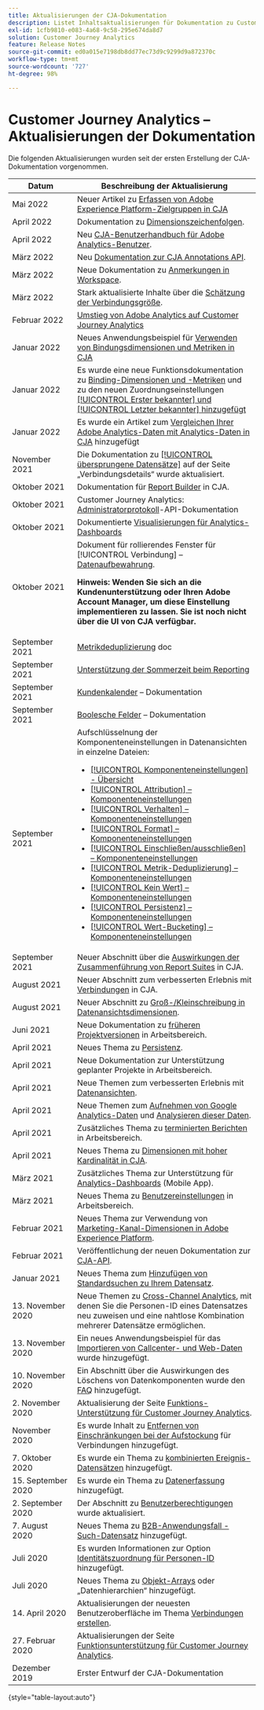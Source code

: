 ```yaml
---
title: Aktualisierungen der CJA-Dokumentation
description: Listet Inhaltsaktualisierungen für Dokumentation zu Customer Journey Analytics auf, die seit Dezember 2019 erfolgt sind.
exl-id: 1cfb9810-e083-4a68-9c58-295e674da8d7
solution: Customer Journey Analytics
feature: Release Notes
source-git-commit: ed0a015e7198db8dd77ec73d9c9299d9a872370c
workflow-type: tm+mt
source-wordcount: '727'
ht-degree: 98%

---
```


# Customer Journey Analytics – Aktualisierungen der Dokumentation

Die folgenden Aktualisierungen wurden seit der ersten Erstellung der CJA-Dokumentation vorgenommen.

| Datum | Beschreibung der Aktualisierung |
| --- | --- |
| Mai 2022 | Neuer Artikel zu [Erfassen von Adobe Experience Platform-Zielgruppen in CJA](/help/use-cases/ingest-aep-segments.md) |
| April 2022 | Dokumentation zu [Dimensionszeichenfolgen](https://experienceleague.adobe.com/docs/analytics-platform/using/cja-dataviews/component-settings/substring.html?lang=de). |
| April 2022 | Neu [CJA-Benutzerhandbuch für Adobe Analytics-Benutzer](/help/getting-started/aa-to-cja-user.md). |
| März 2022 | Neu [Dokumentation zur CJA Annotations API](https://developer.adobe.com/cja-apis/docs/endpoints/annotations/). |
| März 2022 | Neue Dokumentation zu [Anmerkungen in Workspace](/help/components/annotations/overview.md). |
| März 2022 | Stark aktualisierte Inhalte über die [Schätzung der Verbindungsgröße](/help/getting-started/cja-faq.md). |
| Februar 2022 | [Umstieg von Adobe Analytics auf Customer Journey Analytics](https://experienceleague.adobe.com/docs/analytics-platform/using/cja-overview/aa-to-cja.html?lang=de) |
| Januar 2022 | Neues Anwendungsbeispiel für [Verwenden von Bindungsdimensionen und Metriken in CJA](/help/use-cases/binding-dimensions-metrics.md) |
| Januar 2022 | Es wurde eine neue Funktionsdokumentation zu [Binding-Dimensionen und -Metriken](https://experienceleague.adobe.com/docs/analytics-platform/using/cja-dataviews/component-settings/persistence.html?lang=de#binding-dimension) und zu den neuen Zuordnungseinstellungen [[!UICONTROL Erster bekannter] und [!UICONTROL Letzter bekannter] hinzugefügt](https://experienceleague.adobe.com/docs/analytics-platform/using/cja-dataviews/component-settings/persistence.html?lang=de#allocation-settings) |
| Januar 2022 | Es wurde ein Artikel zum [Vergleichen Ihrer Adobe Analytics-Daten mit Analytics-Daten in CJA](https://experienceleague.adobe.com/docs/analytics-platform/using/troubleshooting/compare.html?lang=de) hinzugefügt |
| November 2021 | Die Dokumentation zu [[!UICONTROL übersprungene Datensätze]](https://experienceleague.adobe.com/docs/analytics-platform/using/cja-connections/manage-connections.html?lang=de#connection-details-settings) auf der Seite „Verbindungsdetails“ wurde aktualisiert. |
| Oktober 2021 | Dokumentation für [Report Builder](https://experienceleague.adobe.com/docs/analytics-platform/using/cja-reportbuilder/report-buider-overview.html?lang=de) in CJA. |
| Oktober 2021 | Customer Journey Analytics: [Administratorprotokoll](https://adobe.io/cja-apis/docs/endpoints/auditlogs/)-API-Dokumentation |
| Oktober 2021 | Dokumentierte [Visualisierungen für Analytics-Dashboards](https://experienceleague.adobe.com/docs/analytics-platform/using/cja-dashboards/create-scorecard.html?lang=de#apply-visualizations) |
| Oktober 2021 | Dokument für rollierendes Fenster für [!UICONTROL Verbindung] – [Datenaufbewahrung](https://experienceleague.adobe.com/docs/analytics-platform/using/cja-connections/manage-connections.html?lang=de#set-rolling-window-for-connection-data-retention).<p>**Hinweis: Wenden Sie sich an die Kundenunterstützung oder Ihren Adobe Account Manager, um diese Einstellung implementieren zu lassen. Sie ist noch nicht über die UI von CJA verfügbar.** |
| September 2021 | [Metrikdeduplizierung](https://experienceleague.adobe.com/docs/analytics-platform/using/cja-dataviews/component-settings/metric-deduplication.html?lang=de) doc |
| September 2021 | [Unterstützung der Sommerzeit beim Reporting](https://experienceleague.adobe.com/docs/analytics-platform/using/cja-dataviews/create-dataview.html?lang=de#calendar) |
| September 2021 | [Kundenkalender](https://experienceleague.adobe.com/docs/analytics-platform/using/cja-dataviews/create-dataview.html#calendar) – Dokumentation |
| September 2021 | [Boolesche Felder](https://experienceleague.adobe.com/docs/analytics-platform/using/cja-dataviews/component-settings/behavior.html?lang=de) – Dokumentation |
| September 2021 | Aufschlüsselnung der Komponenteneinstellungen in Datenansichten in einzelne Dateien:<ul><li>[[!UICONTROL Komponenteneinstellungen] - Übersicht](/help/data-views/component-settings/overview.md)</li><li>[[!UICONTROL  Attribution] – Komponenteneinstellungen](/help/data-views/component-settings/attribution.md)</li><li>[[!UICONTROL Verhalten] – Komponenteneinstellungen](/help/data-views/component-settings/behavior.md)</li><li>[[!UICONTROL Format] – Komponenteneinstellungen](/help/data-views/component-settings/format.md)</li><li>[[!UICONTROL Einschließen/ausschließen] – Komponenteneinstellungen](/help/data-views/component-settings/include-exclude-values.md)</li><li>[[!UICONTROL Metrik-Deduplizierung] – Komponenteneinstellungen](/help/data-views/component-settings/metric-deduplication.md)</li><li>[[!UICONTROL Kein Wert] – Komponenteneinstellungen](/help/data-views/component-settings/no-value-options.md)</li><li>[[!UICONTROL Persistenz] – Komponenteneinstellungen](/help/data-views/component-settings/persistence.md)</li><li>[[!UICONTROL Wert-Bucketing] – Komponenteneinstellungen](/help/data-views/component-settings/value-bucketing.md)</li></ul> |
| September 2021 | Neuer Abschnitt über die [Auswirkungen der Zusammenführung von Report Suites](https://experienceleague.adobe.com/docs/analytics-platform/using/cja-overview/cja-faq.html?lang=de#6.-considerations-when-merging-report-suites-in-cja) in CJA. |
| August 2021 | Neuer Abschnitt zum verbesserten Erlebnis mit [Verbindungen](https://experienceleague.adobe.com/docs/analytics-platform/using/cja-connections/manage-connections.html?lang=de) in CJA. |
| August 2021 | Neuer Abschnitt zu [Groß-/Kleinschreibung in Datenansichtsdimensionen](https://experienceleague.adobe.com/docs/analytics-platform/using/cja-dataviews/create-dataview.html?lang=de#configure-behavior-settings). |
| Juni 2021 | Neue Dokumentation zu [früheren Projektversionen](https://experienceleague.adobe.com/docs/analytics-platform/using/cja-workspace/build-workspace-project/save-projects.html?lang=de#previous-version) in Arbeitsbereich. |
| April 2021 | Neues Thema zu [Persistenz](/help/data-views/component-settings/persistence.md). |
| April 2021 | Neue Dokumentation zur Unterstützung geplanter Projekte in Arbeitsbereich. |
| April 2021 | Neue Themen zum verbesserten Erlebnis mit [Datenansichten](/help/data-views/data-views.md). |
| April 2021 | Neue Themen zum [Aufnehmen von Google Analytics-Daten](/help/use-cases/ga-to-cja.md) und [Analysieren dieser Daten](/help/use-cases/ga-to-cja-reporting.md). |
| April 2021 | Zusätzliches Thema zu [terminierten Berichten](/help/analysis-workspace/curate-share/t-schedule-report.md) in Arbeitsbereich. |
| April 2021 | Neues Thema zu [Dimensionen mit hoher Kardinalität in CJA](/help/components/dimensions/high-cardinality.md). |
| März 2021 | Zusätzliches Thema zur Unterstützung für [Analytics-Dashboards](/help/mobile-app/home.md) (Mobile App). |
| März 2021 | Neues Thema zu [Benutzereinstellungen](/help/analysis-workspace/user-preferences.md) in Arbeitsbereich. |
| Februar 2021 | Neues Thema zur Verwendung von [Marketing-Kanal-Dimensionen in Adobe Experience Platform](/help/use-cases/marketing-channels.md). |
| Februar 2021 | Veröffentlichung der neuen Dokumentation zur [CJA-API](https://www.adobe.io/cja-apis/docs/). |
| Januar 2021 | Neues Thema zum [Hinzufügen von Standardsuchen zu Ihrem Datensatz](/help/connections/standard-lookups.md). |
| 13. November 2020 | Neue Themen zu [Cross-Channel Analytics](/help/connections/cca/overview.md), mit denen Sie die Personen-ID eines Datensatzes neu zuweisen und eine nahtlose Kombination mehrerer Datensätze ermöglichen. |
| 13. November 2020 | Ein neues Anwendungsbeispiel für das [Importieren von Callcenter- und Web-Daten](/help/use-cases/call-center.md) wurde hinzugefügt. |
| 10. November 2020 | Ein Abschnitt über die Auswirkungen des Löschens von Datenkomponenten wurde den [FAQ](/help/getting-started/cja-faq.md) hinzugefügt. |
| 2. November 2020 | Aktualisierung der Seite [Funktions-Unterstützung für Customer Journey Analytics](/help/getting-started/cja-aa.md). |
| November 2020 | Es wurde Inhalt zu [Entfernen von Einschränkungen bei der Aufstockung](https://experienceleague.adobe.com/docs/analytics-platform/using/cja-connections/create-connection.html?lang=de#backfill-historical-data) für Verbindungen hinzugefügt. |
| 7. Oktober 2020 | Es wurde ein Thema zu [kombinierten Ereignis-Datensätzen](/help/connections/combined-dataset.md) hinzugefügt. |
| 15. September 2020 | Es wurde ein Thema zu [Datenerfassung](/help/use-cases/data-ingestion.md) hinzugefügt. |
| 2. September 2020 | Der Abschnitt zu [Benutzerberechtigungen](https://experienceleague.adobe.com/docs/analytics-platform/using/cja-overview/cja-overview.html?lang=de) wurde aktualisiert. |
| 7. August 2020 | Neues Thema zu [B2B-Anwendungsfall - Such-Datensatz](/help/use-cases/b2b.md) hinzugefügt. |
| Juli 2020 | Es wurden Informationen zur Option [Identitätszuordnung für Personen-ID](https://experienceleague.adobe.com/docs/analytics-platform/using/cja-connections/create-connection.html?lang=de) hinzugefügt. |
| Juli 2020 | Neues Thema zu [Objekt-Arrays](/help/use-cases/object-arrays.md) oder „Datenhierarchien“ hinzugefügt. |
| 14. April 2020 | Aktualisierungen der neuesten Benutzeroberfläche im Thema [Verbindungen erstellen](/help/connections/create-connection.md). |
| 27. Februar 2020 | Aktualisierungen der Seite [Funktionsunterstützung für Customer Journey Analytics](/help/getting-started/cja-aa.md). |
| Dezember 2019 | Erster Entwurf der CJA-Dokumentation |

{style=&quot;table-layout:auto&quot;}

